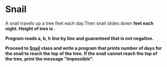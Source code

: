 # Snail
A snail travels up a tree <a> feet each day.Then snail slides down <b> feet each night. Height of tree is <h>.

Program reads a, b, h line by line and guaranteed that is not negative.

Proceed to [Snail](https://gitlab.com/2021-summer-guap/snail/-/blob/master/src/main/java/com/epam/rd/autotasks/snail/Snail.java)  class and write a program that prints number of days for the snail to reach the top of the tree.
If the snail cannot reach the top of the tree, print the message "Impossible".

